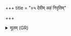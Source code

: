 +++
title = "०५ देवीम् अहं निरृतिम्"

+++
<details><summary>मूलम् (GR)</summary>

देवीम् अहं निरृतिं मन्यमानः  
पितेव पुत्रं न सचे वचोभिः ।  
विश्वस्य या जायमानस्य वेद  
शिरःशिरः प्रति सूरो ऽनु तस्थे ॥
</details>